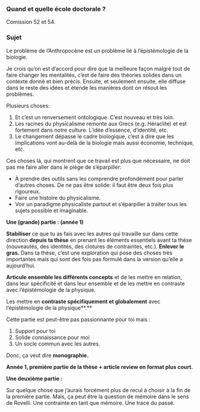 

### Quand et quelle école doctorale ?


Comission 52 et 54. 

### Sujet 
Le problème de l’Anthropocène est un problème lié à l’épistémologie de la biologie. 

Je crois qu’on est d’accord pour dire que la meilleure façon malgré tout de faire changer les mentalités, c’est de faire des théories solides dans un contexte donné et bien précis. Ensuite, et seulement ensuite, elle diffuse dans le reste des idées et étende les manières dont on résout les problèmes. 


Plusieurs choses: 

1.  Et c’est un renversement ontologique. C’est nouveau et très loin.
2.  Les racines du physicalisme remonte aux Grecs (e.g. Héraclite) et est fortement dans notre culture. L’idée d’essence, d’identité, etc. 
3.  Le changement dépasse le cadre biologique, c’est à dire que les implications vont au-delà de la biologie mais aussi économie, technique, etc. 


Ces choses là, qui montrent que ce travail est plus que nécessaire, ne doit pas me faire aller dans le piège de s’éparpiller:

-   À prendre des outils sans les comprendre profondément pour parler d’autres choses. De ne pas être solide: il faut être deux fois plus rigoureux. 
-   Faire une histoire du physicalisme. 
-   Voir un paradigme physicaliste partout et s’éparpiller à traiter tous les sujets possible et imaginable. 

  

**Une (grande) partie : (année 1)**

  

**Stabiliser** ce que tu as fais avec les autres qui travaille sur dans cette direction **depuis ta thèse** en prenant les éléments essentiels avant ta thèse (nouveautés, des identités, des clotures de contraintes, etc.). **Enlever le gras.** Dans ta thèse, c’est une exploration qui pose des choses très importantes mais qui sont des fois pas formulé dans la version qu’elle a aujourd’hui.

**Articule ensemble les différents concepts** et de les mettre en relation, dans leur spécificité et dans leur ensemble et de les mettre en contraste avec l’épistémologie de la physique.

Les mettre en **contraste spécifiquement et globalement** avec l’épistémologie de la physique**.** 


Cette partie est peut-être pas passionnante pour toi mais :

1.  Support pour toi
2.  Solide connaissance pour moi
3.  Un socle commun avec les autres.

Donc, ça veut dire **monographie.**
  
**Année 1, première partie de la thèse + article review en format plus court.** 

  
**Une deuxième partie :**

Sur quelque chose que j’aurais forcément plus de recul à choisir à la fin de la première partie. Mais, ça peut être la question de mémoire dans le sens de Rovelli. Une contrainte en tant que mémoire. Une trace du passé.